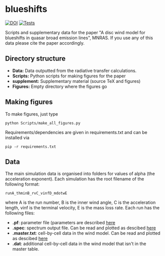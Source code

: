 # blueshifts
[![DOI](https://zenodo.org/badge/694044692.svg)](https://zenodo.org/badge/latestdoi/694044692)
[![Tests](https://github.com/jhmatthews/blueshifts/actions/workflows/test_figures.yml/badge.svg)](https://github.com/jhmatthews/blueshifts/actions/workflows/test_figures.yml)

Scripts and supplementary data for the paper "A disc wind model for blueshifts in quasar broad emission lines", MNRAS. If you use any of this data please cite the paper accordingly. 

## Directory structure 

* **Data:** Data outputted from the radiative transfer calculations. 
* **Scripts:** Python scripts for making figures for the paper
* **supplement:** Supplementary material (source TeX and figures)
* **Figures:** Empty directory where the figures go
  
## Making figures 

To make figures, just type
```
python Scripts/make_all_figures.py
```

Requirements/dependencies are given in requirements.txt and can be installed via 

```
pip -r requirements.txt
```

## Data
The main simulation data is organised into folders for values of alpha (the acceleration exponent). Each simulation has the root filename of the following format:
```
runA_thminB_rvC_vinfD_mdotwE
```
where A is the run number, B is the inner wind angle, C is the acceleration length, vinf is the terminal velocity, E is the mass loss rate. Each run has the following files:

* **.pf**: parameter file (parameters are described [here](agnwinds.readthedocs.io/en/dev)
* **.spec**: spectrum output file. Can be read and plotted as descibed [here](https://agnwinds.readthedocs.io/en/dev/plotting/plot_spectrum.html)
* **.master.txt**: cell-by-cell data in the wind model. Can be read and plotted as descibed [here](https://agnwinds.readthedocs.io/en/dev/plotting/plot_wind.html)
* **.dat**: additional cell-by-cell data in the wind model that isn't in the master table.
